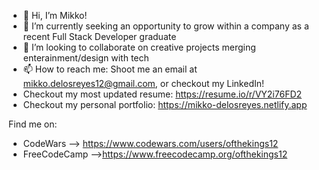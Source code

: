 - 👋 Hi, I’m Mikko!
- 🌱 I’m currently seeking an opportunity to grow within a company as a recent Full Stack Developer graduate
- 💞️ I’m looking to collaborate on creative projects merging enterainment/design with tech
- 📫 How to reach me: Shoot me an email at mikko.delosreyes12@gmail.com, or checkout my LinkedIn!
- Checkout my most updated resume: https://resume.io/r/VY2i76FD2
- Checkout my personal portfolio: https://mikko-delosreyes.netlify.app  

Find me on:
- CodeWars --> https://www.codewars.com/users/ofthekings12
- FreeCodeCamp -->https://www.freecodecamp.org/ofthekings12


<!---
ofthekings12/ofthekings12 is a ✨ special ✨ repository because its `README.md` (this file) appears on your GitHub profile.
You can click the Preview link to take a look at your changes.
--->
